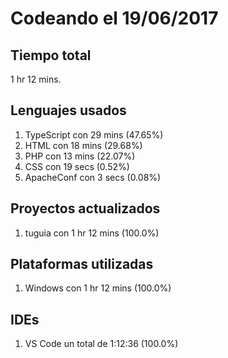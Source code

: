 # Codeando el 19/06/2017

## Tiempo total
1 hr 12 mins.

## Lenguajes usados
1. TypeScript con 29 mins (47.65%)
1. HTML con 18 mins (29.68%)
1. PHP con 13 mins (22.07%)
1. CSS con 19 secs (0.52%)
1. ApacheConf con 3 secs (0.08%)

## Proyectos actualizados
1. tuguia con 1 hr 12 mins (100.0%)

## Plataformas utilizadas
1. Windows con 1 hr 12 mins (100.0%)

## IDEs
1. VS Code un total de 1:12:36 (100.0%)
